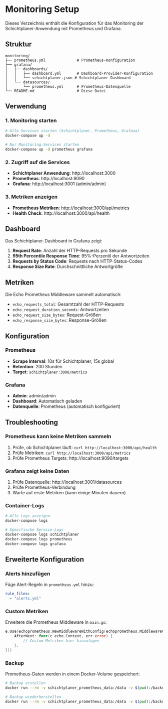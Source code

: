 # Monitoring Setup

Dieses Verzeichnis enthält die Konfiguration für das Monitoring der Schichtplaner-Anwendung mit Prometheus und Grafana.

## Struktur

```
monitoring/
├── prometheus.yml              # Prometheus-Konfiguration
├── grafana/
│   ├── dashboards/
│   │   ├── dashboard.yml       # Dashboard-Provider-Konfiguration
│   │   └── schichtplaner.json # Schichtplaner-Dashboard
│   └── datasources/
│       └── prometheus.yml      # Prometheus-Datenquelle
└── README.md                   # Diese Datei
```

## Verwendung

### 1. Monitoring starten

```bash
# Alle Services starten (Schichtplaner, Prometheus, Grafana)
docker-compose up -d

# Nur Monitoring-Services starten
docker-compose up -d prometheus grafana
```

### 2. Zugriff auf die Services

- **Schichtplaner Anwendung**: http://localhost:3000
- **Prometheus**: http://localhost:9090
- **Grafana**: http://localhost:3001 (admin/admin)

### 3. Metriken anzeigen

- **Prometheus Metriken**: http://localhost:3000/api/metrics
- **Health Check**: http://localhost:3000/api/health

## Dashboard

Das Schichtplaner-Dashboard in Grafana zeigt:

1. **Request Rate**: Anzahl der HTTP-Requests pro Sekunde
2. **95th Percentile Response Time**: 95%-Perzentil der Antwortzeiten
3. **Requests by Status Code**: Requests nach HTTP-Status-Codes
4. **Response Size Rate**: Durchschnittliche Antwortgröße

## Metriken

Die Echo Prometheus Middleware sammelt automatisch:

- `echo_requests_total`: Gesamtzahl der HTTP-Requests
- `echo_request_duration_seconds`: Antwortzeiten
- `echo_request_size_bytes`: Request-Größen
- `echo_response_size_bytes`: Response-Größen

## Konfiguration

### Prometheus

- **Scrape Interval**: 10s für Schichtplaner, 15s global
- **Retention**: 200 Stunden
- **Target**: `schichtplaner:3000/metrics`

### Grafana

- **Admin**: admin/admin
- **Dashboard**: Automatisch geladen
- **Datenquelle**: Prometheus (automatisch konfiguriert)

## Troubleshooting

### Prometheus kann keine Metriken sammeln

1. Prüfe, ob Schichtplaner läuft: `curl http://localhost:3000/api/health`
2. Prüfe Metriken: `curl http://localhost:3000/api/metrics`
3. Prüfe Prometheus Targets: http://localhost:9090/targets

### Grafana zeigt keine Daten

1. Prüfe Datenquelle: http://localhost:3001/datasources
2. Prüfe Prometheus-Verbindung
3. Warte auf erste Metriken (kann einige Minuten dauern)

### Container-Logs

```bash
# Alle Logs anzeigen
docker-compose logs

# Spezifische Service-Logs
docker-compose logs schichtplaner
docker-compose logs prometheus
docker-compose logs grafana
```

## Erweiterte Konfiguration

### Alerts hinzufügen

Füge Alert-Regeln in `prometheus.yml` hinzu:

```yaml
rule_files:
  - "alerts.yml"
```

### Custom Metriken

Erweitere die Prometheus Middleware in `main.go`:

```go
e.Use(echoprometheus.NewMiddlewareWithConfig(echoprometheus.MiddlewareConfig{
    AfterNext: func(c echo.Context, err error) {
        // Custom Metriken hier hinzufügen
    },
}))
```

### Backup

Prometheus-Daten werden in einem Docker-Volume gespeichert:

```bash
# Backup erstellen
docker run --rm -v schichtplaner_prometheus_data:/data -v $(pwd):/backup alpine tar czf /backup/prometheus_backup.tar.gz -C /data .

# Backup wiederherstellen
docker run --rm -v schichtplaner_prometheus_data:/data -v $(pwd):/backup alpine tar xzf /backup/prometheus_backup.tar.gz -C /data
``` 